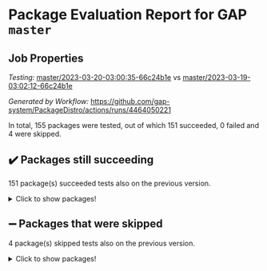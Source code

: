 # Package Evaluation Report for GAP `master`

## Job Properties

*Testing:* [master/2023-03-20-03:00:35-66c24b1e](https://github.com/gap-system/PackageDistro/blob/data/reports/master/2023-03-20-03:00:35-66c24b1e) vs [master/2023-03-19-03:02:12-66c24b1e](https://github.com/gap-system/PackageDistro/blob/data/reports/master/2023-03-19-03:02:12-66c24b1e)

*Generated by Workflow:* https://github.com/gap-system/PackageDistro/actions/runs/4464050221

In total, 155 packages were tested, out of which 151 succeeded, 0 failed and 4 were skipped.

## :heavy_check_mark: Packages still succeeding

151 package(s) succeeded tests also on the previous version.
<details><summary>Click to show packages!</summary>

- 4ti2interface 2023.02-04 [(success)](https://github.com/gap-system/PackageDistro/actions/runs/4464050221/jobs/7840024751)
- ace 5.6.2 [(success)](https://github.com/gap-system/PackageDistro/actions/runs/4464050221/jobs/7840024861)
- aclib 1.3.2 [(success)](https://github.com/gap-system/PackageDistro/actions/runs/4464050221/jobs/7840024941)
- agt 0.3.1 [(success)](https://github.com/gap-system/PackageDistro/actions/runs/4464050221/jobs/7840025027)
- alnuth 3.2.1 [(success)](https://github.com/gap-system/PackageDistro/actions/runs/4464050221/jobs/7840025109)
- anupq 3.3.0 [(success)](https://github.com/gap-system/PackageDistro/actions/runs/4464050221/jobs/7840025173)
- atlasrep 2.1.6 [(success)](https://github.com/gap-system/PackageDistro/actions/runs/4464050221/jobs/7840025240)
- autodoc 2022.10.20 [(success)](https://github.com/gap-system/PackageDistro/actions/runs/4464050221/jobs/7840025344)
- automata 1.15 [(success)](https://github.com/gap-system/PackageDistro/actions/runs/4464050221/jobs/7840025429)
- automgrp 1.3.2 [(success)](https://github.com/gap-system/PackageDistro/actions/runs/4464050221/jobs/7840025509)
- autpgrp 1.11 [(success)](https://github.com/gap-system/PackageDistro/actions/runs/4464050221/jobs/7840025572)
- cap 2023.03-06 [(success)](https://github.com/gap-system/PackageDistro/actions/runs/4464050221/jobs/7840025715)
- caratinterface 2.3.4 [(success)](https://github.com/gap-system/PackageDistro/actions/runs/4464050221/jobs/7840025862)
- cddinterface 2022.11.01 [(success)](https://github.com/gap-system/PackageDistro/actions/runs/4464050221/jobs/7840025962)
- circle 1.6.6 [(success)](https://github.com/gap-system/PackageDistro/actions/runs/4464050221/jobs/7840026042)
- classicpres 1.22 [(success)](https://github.com/gap-system/PackageDistro/actions/runs/4464050221/jobs/7840026139)
- cohomolo 1.6.11 [(success)](https://github.com/gap-system/PackageDistro/actions/runs/4464050221/jobs/7840026215)
- congruence 1.2.5 [(success)](https://github.com/gap-system/PackageDistro/actions/runs/4464050221/jobs/7840026299)
- corelg 1.56 [(success)](https://github.com/gap-system/PackageDistro/actions/runs/4464050221/jobs/7840026414)
- crime 1.6 [(success)](https://github.com/gap-system/PackageDistro/actions/runs/4464050221/jobs/7840026510)
- crisp 1.4.6 [(success)](https://github.com/gap-system/PackageDistro/actions/runs/4464050221/jobs/7840026612)
- crypting 0.10.4 [(success)](https://github.com/gap-system/PackageDistro/actions/runs/4464050221/jobs/7840026703)
- cryst 4.1.25 [(success)](https://github.com/gap-system/PackageDistro/actions/runs/4464050221/jobs/7840026774)
- crystcat 1.1.10 [(success)](https://github.com/gap-system/PackageDistro/actions/runs/4464050221/jobs/7840026862)
- ctbllib 1.3.5 [(success)](https://github.com/gap-system/PackageDistro/actions/runs/4464050221/jobs/7840026978)
- cubefree 1.19 [(success)](https://github.com/gap-system/PackageDistro/actions/runs/4464050221/jobs/7840027057)
- curlinterface 2.3.1 [(success)](https://github.com/gap-system/PackageDistro/actions/runs/4464050221/jobs/7840027149)
- cvec 2.7.6 [(success)](https://github.com/gap-system/PackageDistro/actions/runs/4464050221/jobs/7840027275)
- datastructures 0.3.0 [(success)](https://github.com/gap-system/PackageDistro/actions/runs/4464050221/jobs/7840027370)
- deepthought 1.0.6 [(success)](https://github.com/gap-system/PackageDistro/actions/runs/4464050221/jobs/7840027464)
- design 1.8 [(success)](https://github.com/gap-system/PackageDistro/actions/runs/4464050221/jobs/7840027563)
- difsets 2.3.1 [(success)](https://github.com/gap-system/PackageDistro/actions/runs/4464050221/jobs/7840027655)
- digraphs 1.6.1 [(success)](https://github.com/gap-system/PackageDistro/actions/runs/4464050221/jobs/7840027755)
- edim 1.3.6 [(success)](https://github.com/gap-system/PackageDistro/actions/runs/4464050221/jobs/7840027833)
- example 4.3.4 [(success)](https://github.com/gap-system/PackageDistro/actions/runs/4464050221/jobs/7840027930)
- examplesforhomalg 2023.02-04 [(success)](https://github.com/gap-system/PackageDistro/actions/runs/4464050221/jobs/7840028018)
- factint 1.6.3 [(success)](https://github.com/gap-system/PackageDistro/actions/runs/4464050221/jobs/7840028125)
- ferret 1.0.9 [(success)](https://github.com/gap-system/PackageDistro/actions/runs/4464050221/jobs/7840028217)
- fga 1.4.0 [(success)](https://github.com/gap-system/PackageDistro/actions/runs/4464050221/jobs/7840028327)
- fining 1.5.5 [(success)](https://github.com/gap-system/PackageDistro/actions/runs/4464050221/jobs/7840028414)
- float 1.0.3 [(success)](https://github.com/gap-system/PackageDistro/actions/runs/4464050221/jobs/7840028508)
- format 1.4.3 [(success)](https://github.com/gap-system/PackageDistro/actions/runs/4464050221/jobs/7840028589)
- forms 1.2.9 [(success)](https://github.com/gap-system/PackageDistro/actions/runs/4464050221/jobs/7840028675)
- fplsa 1.2.6 [(success)](https://github.com/gap-system/PackageDistro/actions/runs/4464050221/jobs/7840028758)
- fr 2.4.12 [(success)](https://github.com/gap-system/PackageDistro/actions/runs/4464050221/jobs/7840028826)
- francy 1.2.5 [(success)](https://github.com/gap-system/PackageDistro/actions/runs/4464050221/jobs/7840028913)
- fwtree 1.3 [(success)](https://github.com/gap-system/PackageDistro/actions/runs/4464050221/jobs/7840028983)
- gapdoc 1.6.6 [(success)](https://github.com/gap-system/PackageDistro/actions/runs/4464050221/jobs/7840029053)
- gauss 2023.02-04 [(success)](https://github.com/gap-system/PackageDistro/actions/runs/4464050221/jobs/7840029129)
- gaussforhomalg 2023.02-04 [(success)](https://github.com/gap-system/PackageDistro/actions/runs/4464050221/jobs/7840029244)
- gbnp 1.0.5 [(success)](https://github.com/gap-system/PackageDistro/actions/runs/4464050221/jobs/7840029321)
- generalizedmorphismsforcap 2023.02-01 [(success)](https://github.com/gap-system/PackageDistro/actions/runs/4464050221/jobs/7840029381)
- genss 1.6.8 [(success)](https://github.com/gap-system/PackageDistro/actions/runs/4464050221/jobs/7840029443)
- gradedmodules 2023.02-04 [(success)](https://github.com/gap-system/PackageDistro/actions/runs/4464050221/jobs/7840029528)
- gradedringforhomalg 2023.02-04 [(success)](https://github.com/gap-system/PackageDistro/actions/runs/4464050221/jobs/7840029605)
- grape 4.9.0 [(success)](https://github.com/gap-system/PackageDistro/actions/runs/4464050221/jobs/7840029690)
- groupoids 1.73 [(success)](https://github.com/gap-system/PackageDistro/actions/runs/4464050221/jobs/7840029784)
- grpconst 2.6.4 [(success)](https://github.com/gap-system/PackageDistro/actions/runs/4464050221/jobs/7840029885)
- guarana 0.96.3 [(success)](https://github.com/gap-system/PackageDistro/actions/runs/4464050221/jobs/7840030000)
- guava 3.18 [(success)](https://github.com/gap-system/PackageDistro/actions/runs/4464050221/jobs/7840030141)
- hap 1.53 [(success)](https://github.com/gap-system/PackageDistro/actions/runs/4464050221/jobs/7840030266)
- hapcryst 0.1.15 [(success)](https://github.com/gap-system/PackageDistro/actions/runs/4464050221/jobs/7840030355)
- hecke 1.5.3 [(success)](https://github.com/gap-system/PackageDistro/actions/runs/4464050221/jobs/7840030451)
- help 3.5 [(success)](https://github.com/gap-system/PackageDistro/actions/runs/4464050221/jobs/7840030527)
- homalg 2023.02-05 [(success)](https://github.com/gap-system/PackageDistro/actions/runs/4464050221/jobs/7840030595)
- homalgtocas 2023.02-04 [(success)](https://github.com/gap-system/PackageDistro/actions/runs/4464050221/jobs/7840030660)
- idrel 2.45 [(success)](https://github.com/gap-system/PackageDistro/actions/runs/4464050221/jobs/7840030717)
- images 1.3.1 [(success)](https://github.com/gap-system/PackageDistro/actions/runs/4464050221/jobs/7840030776)
- intpic 0.3.0 [(success)](https://github.com/gap-system/PackageDistro/actions/runs/4464050221/jobs/7840030905)
- io 4.8.1 [(success)](https://github.com/gap-system/PackageDistro/actions/runs/4464050221/jobs/7840031009)
- io_forhomalg 2023.02-04 [(success)](https://github.com/gap-system/PackageDistro/actions/runs/4464050221/jobs/7840031109)
- irredsol 1.4.4 [(success)](https://github.com/gap-system/PackageDistro/actions/runs/4464050221/jobs/7840031186)
- json 2.1.1 [(success)](https://github.com/gap-system/PackageDistro/actions/runs/4464050221/jobs/7840031262)
- jupyterkernel 1.5.0 [(success)](https://github.com/gap-system/PackageDistro/actions/runs/4464050221/jobs/7840031318)
- jupyterviz 1.5.6 [(success)](https://github.com/gap-system/PackageDistro/actions/runs/4464050221/jobs/7840031392)
- kan 1.35 [(success)](https://github.com/gap-system/PackageDistro/actions/runs/4464050221/jobs/7840031490)
- kbmag 1.5.11 [(success)](https://github.com/gap-system/PackageDistro/actions/runs/4464050221/jobs/7840031565)
- laguna 3.9.6 [(success)](https://github.com/gap-system/PackageDistro/actions/runs/4464050221/jobs/7840031651)
- liealgdb 2.2.1 [(success)](https://github.com/gap-system/PackageDistro/actions/runs/4464050221/jobs/7840031735)
- liepring 2.8 [(success)](https://github.com/gap-system/PackageDistro/actions/runs/4464050221/jobs/7840031814)
- liering 2.4.2 [(success)](https://github.com/gap-system/PackageDistro/actions/runs/4464050221/jobs/7840031905)
- linearalgebraforcap 2023.03-05 [(success)](https://github.com/gap-system/PackageDistro/actions/runs/4464050221/jobs/7840031975)
- localizeringforhomalg 2023.02-04 [(success)](https://github.com/gap-system/PackageDistro/actions/runs/4464050221/jobs/7840032050)
- loops 3.4.3 [(success)](https://github.com/gap-system/PackageDistro/actions/runs/4464050221/jobs/7840032143)
- lpres 1.0.3 [(success)](https://github.com/gap-system/PackageDistro/actions/runs/4464050221/jobs/7840032242)
- majoranaalgebras 1.5.1 [(success)](https://github.com/gap-system/PackageDistro/actions/runs/4464050221/jobs/7840032352)
- mapclass 1.4.6 [(success)](https://github.com/gap-system/PackageDistro/actions/runs/4464050221/jobs/7840032441)
- matgrp 0.70 [(success)](https://github.com/gap-system/PackageDistro/actions/runs/4464050221/jobs/7840032533)
- matricesforhomalg 2023.02-04 [(success)](https://github.com/gap-system/PackageDistro/actions/runs/4464050221/jobs/7840032623)
- modisom 2.5.4 [(success)](https://github.com/gap-system/PackageDistro/actions/runs/4464050221/jobs/7840032696)
- modulepresentationsforcap 2023.02-03 [(success)](https://github.com/gap-system/PackageDistro/actions/runs/4464050221/jobs/7840032806)
- modules 2023.02-04 [(success)](https://github.com/gap-system/PackageDistro/actions/runs/4464050221/jobs/7840032872)
- monoidalcategories 2023.02-05 [(success)](https://github.com/gap-system/PackageDistro/actions/runs/4464050221/jobs/7840032951)
- nconvex 2022.09-01 [(success)](https://github.com/gap-system/PackageDistro/actions/runs/4464050221/jobs/7840033064)
- nilmat 1.4.2 [(success)](https://github.com/gap-system/PackageDistro/actions/runs/4464050221/jobs/7840033157)
- nock 1.5 [(success)](https://github.com/gap-system/PackageDistro/actions/runs/4464050221/jobs/7840033233)
- normalizinterface 1.3.5 [(success)](https://github.com/gap-system/PackageDistro/actions/runs/4464050221/jobs/7840033325)
- nq 2.5.9 [(success)](https://github.com/gap-system/PackageDistro/actions/runs/4464050221/jobs/7840033425)
- numericalsgps 1.3.1 [(success)](https://github.com/gap-system/PackageDistro/actions/runs/4464050221/jobs/7840033534)
- openmath 11.5.3 [(success)](https://github.com/gap-system/PackageDistro/actions/runs/4464050221/jobs/7840033641)
- orb 4.9.0 [(success)](https://github.com/gap-system/PackageDistro/actions/runs/4464050221/jobs/7840033733)
- packagemanager 1.4.0 [(success)](https://github.com/gap-system/PackageDistro/actions/runs/4464050221/jobs/7840033830)
- patternclass 2.4.3 [(success)](https://github.com/gap-system/PackageDistro/actions/runs/4464050221/jobs/7840033918)
- permut 2.0.4 [(success)](https://github.com/gap-system/PackageDistro/actions/runs/4464050221/jobs/7840034037)
- polenta 1.3.10 [(success)](https://github.com/gap-system/PackageDistro/actions/runs/4464050221/jobs/7840034137)
- polymaking 0.8.6 [(success)](https://github.com/gap-system/PackageDistro/actions/runs/4464050221/jobs/7840034241)
- primgrp 3.4.4 [(success)](https://github.com/gap-system/PackageDistro/actions/runs/4464050221/jobs/7840034333)
- profiling 2.5.2 [(success)](https://github.com/gap-system/PackageDistro/actions/runs/4464050221/jobs/7840034442)
- qpa 1.34 [(success)](https://github.com/gap-system/PackageDistro/actions/runs/4464050221/jobs/7840034544)
- quagroup 1.8.3 [(success)](https://github.com/gap-system/PackageDistro/actions/runs/4464050221/jobs/7840034653)
- radiroot 2.9 [(success)](https://github.com/gap-system/PackageDistro/actions/runs/4464050221/jobs/7840034779)
- rcwa 4.7.1 [(success)](https://github.com/gap-system/PackageDistro/actions/runs/4464050221/jobs/7840034870)
- rds 1.8 [(success)](https://github.com/gap-system/PackageDistro/actions/runs/4464050221/jobs/7840034958)
- recog 1.4.2 [(success)](https://github.com/gap-system/PackageDistro/actions/runs/4464050221/jobs/7840035048)
- repndecomp 1.3.0 [(success)](https://github.com/gap-system/PackageDistro/actions/runs/4464050221/jobs/7840035151)
- repsn 3.1.0 [(success)](https://github.com/gap-system/PackageDistro/actions/runs/4464050221/jobs/7840035254)
- resclasses 4.7.3 [(success)](https://github.com/gap-system/PackageDistro/actions/runs/4464050221/jobs/7840035344)
- ringsforhomalg 2023.02-05 [(success)](https://github.com/gap-system/PackageDistro/actions/runs/4464050221/jobs/7840035446)
- sco 2023.02-04 [(success)](https://github.com/gap-system/PackageDistro/actions/runs/4464050221/jobs/7840035550)
- scscp 2.4.1 [(success)](https://github.com/gap-system/PackageDistro/actions/runs/4464050221/jobs/7840035659)
- semigroups 5.2.1 [(success)](https://github.com/gap-system/PackageDistro/actions/runs/4464050221/jobs/7840035759)
- sglppow 2.3 [(success)](https://github.com/gap-system/PackageDistro/actions/runs/4464050221/jobs/7840035845)
- sgpviz 0.999.5 [(success)](https://github.com/gap-system/PackageDistro/actions/runs/4464050221/jobs/7840035955)
- simpcomp 2.1.14 [(success)](https://github.com/gap-system/PackageDistro/actions/runs/4464050221/jobs/7840036049)
- singular 2023.02.09 [(success)](https://github.com/gap-system/PackageDistro/actions/runs/4464050221/jobs/7840036135)
- sl2reps 1.1 [(success)](https://github.com/gap-system/PackageDistro/actions/runs/4464050221/jobs/7840036222)
- sla 1.5.3 [(success)](https://github.com/gap-system/PackageDistro/actions/runs/4464050221/jobs/7840036302)
- smallgrp 1.5.2 [(success)](https://github.com/gap-system/PackageDistro/actions/runs/4464050221/jobs/7840036393)
- smallsemi 0.6.13 [(success)](https://github.com/gap-system/PackageDistro/actions/runs/4464050221/jobs/7840036489)
- sonata 2.9.6 [(success)](https://github.com/gap-system/PackageDistro/actions/runs/4464050221/jobs/7840036629)
- sophus 1.27 [(success)](https://github.com/gap-system/PackageDistro/actions/runs/4464050221/jobs/7840036713)
- spinsym 1.5.2 [(success)](https://github.com/gap-system/PackageDistro/actions/runs/4464050221/jobs/7840036811)
- standardff 0.9.4 [(success)](https://github.com/gap-system/PackageDistro/actions/runs/4464050221/jobs/7840036910)
- symbcompcc 1.3.2 [(success)](https://github.com/gap-system/PackageDistro/actions/runs/4464050221/jobs/7840037006)
- thelma 1.3 [(success)](https://github.com/gap-system/PackageDistro/actions/runs/4464050221/jobs/7840037089)
- tomlib 1.2.9 [(success)](https://github.com/gap-system/PackageDistro/actions/runs/4464050221/jobs/7840037153)
- toolsforhomalg 2023.02-06 [(success)](https://github.com/gap-system/PackageDistro/actions/runs/4464050221/jobs/7840037241)
- toric 1.9.5 [(success)](https://github.com/gap-system/PackageDistro/actions/runs/4464050221/jobs/7840037323)
- toricvarieties 2022.07.13 [(success)](https://github.com/gap-system/PackageDistro/actions/runs/4464050221/jobs/7840037403)
- transgrp 3.6.3 [(success)](https://github.com/gap-system/PackageDistro/actions/runs/4464050221/jobs/7840037469)
- ugaly 4.0.3 [(success)](https://github.com/gap-system/PackageDistro/actions/runs/4464050221/jobs/7840037544)
- unipot 1.5 [(success)](https://github.com/gap-system/PackageDistro/actions/runs/4464050221/jobs/7840037657)
- unitlib 4.2.0 [(success)](https://github.com/gap-system/PackageDistro/actions/runs/4464050221/jobs/7840037729)
- utils 0.82 [(success)](https://github.com/gap-system/PackageDistro/actions/runs/4464050221/jobs/7840037820)
- uuid 0.7 [(success)](https://github.com/gap-system/PackageDistro/actions/runs/4464050221/jobs/7840037908)
- walrus 0.9991 [(success)](https://github.com/gap-system/PackageDistro/actions/runs/4464050221/jobs/7840037979)
- wedderga 4.10.3 [(success)](https://github.com/gap-system/PackageDistro/actions/runs/4464050221/jobs/7840038028)
- xmod 2.91 [(success)](https://github.com/gap-system/PackageDistro/actions/runs/4464050221/jobs/7840038095)
- xmodalg 1.23 [(success)](https://github.com/gap-system/PackageDistro/actions/runs/4464050221/jobs/7840038163)
- yangbaxter 0.10.3 [(success)](https://github.com/gap-system/PackageDistro/actions/runs/4464050221/jobs/7840038234)
- zeromqinterface 0.14 [(success)](https://github.com/gap-system/PackageDistro/actions/runs/4464050221/jobs/7840038293)
</details>

## :heavy_minus_sign: Packages that were skipped

4 package(s) skipped tests also on the previous version.
<details><summary>Click to show packages!</summary>

- browse 1.8.21 [(skipped)](https://github.com/gap-system/PackageDistro/actions/runs/4464050221/jobs/7839833415)
- itc 1.5.1 [(skipped)](https://github.com/gap-system/PackageDistro/actions/runs/4464050221/jobs/7839833415)
- polycyclic 2.16 [(skipped)](https://github.com/gap-system/PackageDistro/actions/runs/4464050221/jobs/7839833415)
- xgap 4.31 [(skipped)](https://github.com/gap-system/PackageDistro/actions/runs/4464050221/jobs/7839833415)
</details>


